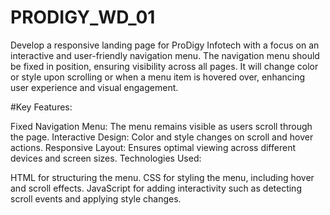 # PRODIGY_WD_01

Develop a responsive landing page for ProDigy Infotech with a focus on an interactive and user-friendly navigation menu. The navigation menu should be fixed in position, ensuring visibility across all pages. It will change color or style upon scrolling or when a menu item is hovered over, enhancing user experience and visual engagement.

#Key Features:

Fixed Navigation Menu: The menu remains visible as users scroll through the page.
Interactive Design: Color and style changes on scroll and hover actions.
Responsive Layout: Ensures optimal viewing across different devices and screen sizes.
Technologies Used:

HTML for structuring the menu.
CSS for styling the menu, including hover and scroll effects.
JavaScript for adding interactivity such as detecting scroll events and applying style changes.
